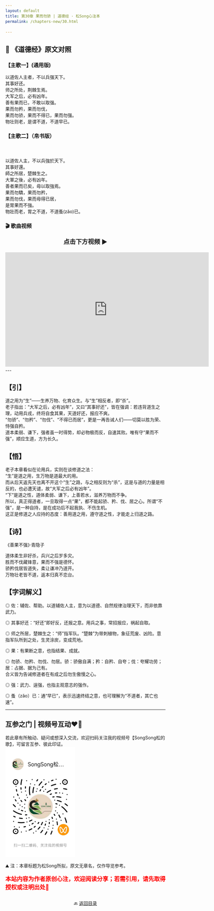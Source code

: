 ```yaml
---
layout: default
title: 第30章 果而勿骄 | 道德经 · 松Song心注本
permalink: /chapters-new/30.html

---
```


## 📜 《道德经》原文对照
### 【主歌一】(通用版) 
以道佐人主者，不以兵强天下。<br>
其事好还。<br>
师之所处，荆棘生焉。<br>
大军之后，必有凶年。<br>
善有果而已，不敢以取强。<br>
果而勿矜，果而勿伐，<br>
果而勿骄，果而不得已，果而勿强。<br>
物壮则老，是谓不道，不道早已。<br>

### 【主歌二】（帛书版）<br><br><br>
以道佐人主，不以兵強於天下。<br>
其事好還。<br>
師之所居，楚棘生之。<br>
大軍之後，必有凶年。<br>
善者果而已矣，毋以取強焉。<br>
果而勿驕，果而勿矜，<br>
果而勿伐，果而毋得已居，<br>
是胃果而不強。<br>
物壯而老，胃之不道，不道蚤(zǎo)已。<br>

### 🎬 歌曲视频
<p style="text-align:center; font-size:1.2rem; font-weight:bold;">
  点击下方视频 ▶️
</p>

<iframe
  src="https://streamable.com/e/0rpuhp"
  width="640"
  height="360"
  frameborder="0"
  allowfullscreen
  loading="lazy">
</iframe>
---

## 【引】
道之用为“生”——生养万物、化育众生。与“生”相反者，即“杀”。<br>
老子指出：“大军之后，必有凶年”，又曰“其事好还”，皆在强调：若违背道生之理，动用兵戎，终将自食其果，天道好还，报应不爽。<br>
 “勿骄”、“勿矜”、“勿伐”、“不得已而居”，更是一再告诫人们——切莫以胜为荣、恃强自矜。<br>
道本柔弱、谦下，强者虽一时得势，却必物极而反，自速其败。唯有守“果而不强”，顺应生道，方为长久。<br>

## 【悟】
老子本章看似在论用兵，实则在谈修道之法：<br>
“生”是道之用，生万物是道最大的用。<br>
而从后天返先天也离不开这个“生”之路，与之相反则为“杀”，这是与道的力量是相反的，也必遭天谴，故“大军之后必有凶年”。<br>
“下”是道之性，道体柔弱、谦下，上善若水，滋养万物而不争。<br>
所以，真正得道者，一旦取得一点“果”，都不能起骄、矜、伐、居之心。所谓“不强”，是一种自持，是在成功后不起我执、不伤生机。<br>
这正是修道之人应持的态度：善用道之用，遵守道之性，才能走上归道之路。<br>

## 【诗】
《善果不强》·青隐子<br>

道体柔生非好杀，兵兴之后岁多灾。<br>
胜而不伐藏锋意，果而不强是德怀。<br>
骄矜伐居皆道失，柔让谦冲乃道开。<br>
万物壮老皆不道，返本归真不恋台。<br>

## 【字词解义】

◎ 佐：辅佐、帮助。以道辅佐人主，意为以道德、自然规律治理天下，而非依靠武力。<br>

◎ 其事好还：“好还”即好反，还报之意。用兵之事，常招报应，祸起自取。<br>

◎ 师之所居，楚棘生之：“师”指军队。“楚棘”为带刺植物，象征荒废、凶险。意指军队所到之处，生灵涂炭，变成荒地。<br>

◎ 果：有果断之意，也指结果、成就。<br>

◎ 勿骄、勿矜、勿伐、勿居。骄：骄傲自满；矜：自矜、自夸；伐：夸耀功劳；居：占据、据为己有。<br>
   合义皆为告诫修道者在有成之后勿生傲慢之心。<br>

◎ 强：武力、逞强，也指主观意志的强作。<br>

◎ 蚤（zǎo）已：通“早已”，表示迅速终结之意，也可理解为“不道者，其亡也速”。<br>

---
##  互参之门 | 视频号互动❤️🤝

若此章有所触动、疑问或想深入交流，欢迎扫码关注我的视频号【SongSong松的歌】，可留言互参、彼此印证。<br>
<img src="../img/qrcode_songsong.jpg" alt="扫码进入视频号" width="220">

⛰️ 注：本章标题为松Song所拟，原文无章名，仅作导览参考。<br>
<p style="color:red; font-size:18px; font-weight:bold;">
本站内容为作者原创心注，欢迎阅读分享；若需引用，请先取得授权或注明出处🙏
</p>

<p style="text-align:center; margin-top:2em;">
  🔙 <a href="{{ '/' | relative_url }}#catalog">返回目录</a>
</p>



